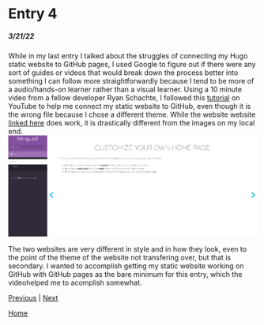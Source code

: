 # Entry 4 
##### 3/21/22

While in my last entry I talked about the struggles of connecting my Hugo static website to GitHub pages, I used Google to figure out if there were any sort of guides or videos that would break down the process better into something I can follow more straightforwardly because I tend to be more of a audio/hands-on learner rather than a visual learner. Using a 10 minute video from a fellow developer Ryan Schachte, I followed this [tutorial](https://www.youtube.com/watch?v=LIFvgrRxdt4) on YouTube to help me connect my static website to GitHub, even though it is the wrong file because I chose a different theme. While the website website [linked here](https://sparkles1736.github.io/sparkles.1736.github.io/#) does work, it is drastically different from the images on my local end. 
![alt text](../sep/main.png)

The two websites are very different in style and in how they look, even to the point of the theme of the website not transfering over, but that is secondary. I wanted to accomplish getting my static website working on GitHub with GitHub pages as the bare minimum for this entry, which the videohelped me to acomplish somewhat. 





[Previous](entry03.md) | [Next](entry05.md)

[Home](../README.md)
